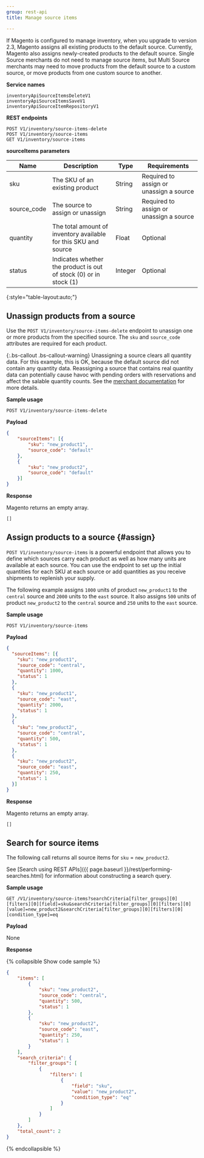 ```yaml
---
group: rest-api
title: Manage source items

---
```


If Magento is configured to manage inventory, when you upgrade to version 2.3, Magento assigns all existing products to the default source. Currently, Magento also assigns newly-created products to the default source. Single Source merchants do not need to manage source items, but Multi Source merchants may need to move products from the default source to a custom source, or move products from one custom source to another.

**Service names**

```
inventoryApiSourceItemsDeleteV1
inventoryApiSourceItemsSaveV1
inventoryApiSourceItemRepositoryV1
```

**REST endpoints**

```
POST V1/inventory/source-items-delete
POST V1/inventory/source-items
GET V1/inventory/source-items
```

**sourceItems parameters**

Name | Description | Type | Requirements
--- | --- | --- | ---
sku	| The SKU of an existing product | String | Required to assign or unassign a source
source_code	| The source to assign or unassign | String | Required to assign or unassign a source
quantity	| The total amount of inventory available for this SKU and source | Float | Optional
status	|  Indicates whether the product is out of stock (0) or in stock (1) | Integer | Optional
{:style="table-layout:auto;"}

## Unassign products from a source

Use the `POST V1/inventory/source-items-delete` endpoint to unassign one or more products from the specified source. The `sku` and `source_code` attributes are required for each product.

{:.bs-callout .bs-callout-warning}
Unassigning a source clears all quantity data. For this example, this is OK, because the default source did not contain any quantity data. Reassigning a source that contains real quantity data can potentially cause havoc with pending orders with reservations and affect the salable quantity counts. See the [merchant documentation](https://github.com/magento-engcom/msi/wiki/Overview) for more details.

**Sample usage**

`POST V1/inventory/source-items-delete`

**Payload**

``` json
{
	"sourceItems": [{
		"sku": "new_product1",
		"source_code": "default"
	},
	{
		"sku": "new_product2",
		"source_code": "default"
	}]
}
```

**Response**

Magento returns an empty array.

`[]`

## Assign products to a source {#assign}

`POST V1/inventory/source-items` is a powerful endpoint that allows you to define which sources carry each product as well as how many units are available at each source. You can use the endpoint to set up the initial quantities for each SKU at each source or add quantities as you receive shipments to replenish your supply.

The following example assigns `1000` units of product `new_product1` to the `central` source and `2000` units to the `east` source. It also assigns `500` units of product `new_product2` to the `central` source and `250` units to the `east` source.

**Sample usage**

`POST V1/inventory/source-items`

**Payload**

``` json
{
  "sourceItems": [{
  	"sku": "new_product1",
    "source_code": "central",
    "quantity": 1000,
    "status": 1
  },
  {
  	"sku": "new_product1",
  	"source_code": "east",
  	"quantity": 2000,
  	"status": 1
  },
  {
  	"sku": "new_product2",
  	"source_code": "central",
  	"quantity": 500,
  	"status": 1
  },
  {
  	"sku": "new_product2",
  	"source_code": "east",
  	"quantity": 250,
  	"status": 1
  }]
}
```

**Response**

Magento returns an empty array.

`[]`

## Search for source items

The following call returns all source items for `sku` = `new_product2`.

See [Search using REST APIs]({{ page.baseurl }}/rest/performing-searches.html) for information about constructing a search query.

**Sample usage**

`GET /V1/inventory/source-items?searchCriteria[filter_groups][0][filters][0][field]=sku&searchCriteria[filter_groups][0][filters][0][value]=new_product2&searchCriteria[filter_groups][0][filters][0][condition_type]=eq`

**Payload**

None

**Response**

{% collapsible Show code sample %}
``` json
{
    "items": [
        {
            "sku": "new_product2",
            "source_code": "central",
            "quantity": 500,
            "status": 1
        },
        {
            "sku": "new_product2",
            "source_code": "east",
            "quantity": 250,
            "status": 1
        }
    ],
    "search_criteria": {
        "filter_groups": [
            {
                "filters": [
                    {
                        "field": "sku",
                        "value": "new_product2",
                        "condition_type": "eq"
                    }
                ]
            }
        ]
    },
    "total_count": 2
}
```
{% endcollapsible %}
